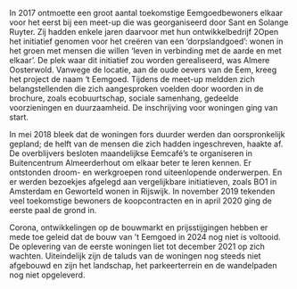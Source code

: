In 2017 ontmoette een groot aantal toekomstige Eemgoedbewoners elkaar voor het eerst bij een meet-up die was georganiseerd door Sant en Solange Ruyter. Zij hadden enkele jaren daarvoor met hun ontwikkelbedrijf 2Open het initiatief genomen voor het creëren van een ‘dorpslandgoed’: wonen in het groen met mensen die willen ‘leven in verbinding met de aarde en met elkaar’. De plek waar dit initiatief zou worden gerealiseerd, was Almere Oosterwold. Vanwege de locatie, aan de oude oevers van de Eem, kreeg het project de naam ‘t Eemgoed. Tijdens de meet-up meldden zich belangstellenden die zich aangesproken voelden door woorden in de brochure, zoals ecobuurtschap, sociale samenhang, gedeelde voorzieningen en duurzaamheid. De inschrijving voor woningen ging van start.

In mei 2018 bleek dat de woningen fors duurder werden dan oorspronkelijk gepland; de helft van de mensen die zich hadden ingeschreven, haakte af. De overblijvers besloten maandelijkse Eemcafé’s te organiseren in Buitencentrum Almeerderhout om elkaar beter te leren kennen. Er ontstonden droom- en werkgroepen rond uiteenlopende onderwerpen. En er werden bezoekjes afgelegd aan vergelijkbare initiatieven, zoals BO1 in Amsterdam en Geworteld wonen in Rijswijk. In november 2019 tekenden veel toekomstige bewoners de koopcontracten en in april 2020 ging de eerste paal de grond in.

Corona, ontwikkelingen op de bouwmarkt en prijsstijgingen hebben er mede toe geleid dat de bouw van ’t Eemgoed in 2024 nog niet is voltooid. De oplevering van de eerste woningen liet tot december 2021 op zich wachten. Uiteindelijk zijn de taluds van de woningen nog steeds niet afgebouwd en zijn het landschap, het parkeerterrein en de wandelpaden nog niet opgeleverd.

